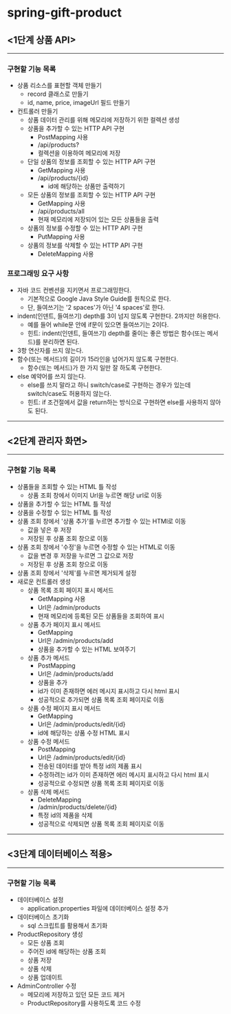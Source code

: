 # spring-gift-product

## <1단계 상품 API>

***

### 구현할 기능 목록

- 상품 리소스를 표현할 객체 만들기
    - record 클래스로 만들기
    - id, name, price, imageUrl 필드 만들기
- 컨트롤러 만들기
    - 상품 데이터 관리를 위해 메모리에 저장하기 위한 컬렉션 생성
    - 상품을 추가할 수 있는 HTTP API 구현
        - PostMapping 사용
        - /api/products?
        - 컬렉션을 이용하여 메모리에 저장
    - 단일 상품의 정보를 조회할 수 있는 HTTP API 구현
        - GetMapping 사용
        - /api/products/{id}
            - id에 해당하는 상품만 출력하기
    - 모든 상품의 정보를 조회할 수 있는 HTTP API 구현
        - GetMapping 사용
        - /api/products/all
        - 현재 메모리에 저장되어 있는 모든 상품들을 출력
    - 상품의 정보를 수정할 수 있는 HTTP API 구현
        - PutMapping 사용
    - 상품의 정보를 삭제할 수 있는 HTTP API 구현
        - DeleteMapping 사용

### 프로그래밍 요구 사항

- 자바 코드 컨벤션을 지키면서 프로그래밍한다.
    - 기본적으로 Google Java Style Guide를 원칙으로 한다.
    - 단, 들여쓰기는 '2 spaces'가 아닌 '4 spaces'로 한다.
- indent(인덴트, 들여쓰기) depth를 3이 넘지 않도록 구현한다. 2까지만 허용한다.
    - 예를 들어 while문 안에 if문이 있으면 들여쓰기는 2이다.
    - 힌트: indent(인덴트, 들여쓰기) depth를 줄이는 좋은 방법은 함수(또는 메서드)를 분리하면 된다.
- 3항 연산자를 쓰지 않는다.
- 함수(또는 메서드)의 길이가 15라인을 넘어가지 않도록 구현한다.
    - 함수(또는 메서드)가 한 가지 일만 잘 하도록 구현한다.
- else 예약어를 쓰지 않는다.
    - else를 쓰지 말라고 하니 switch/case로 구현하는 경우가 있는데 switch/case도 허용하지 않는다.
    - 힌트: if 조건절에서 값을 return하는 방식으로 구현하면 else를 사용하지 않아도 된다.

***

## <2단계 관리자 화면>

***

### 구현할 기능 목록

- 상품들을 조회할 수 있는 HTML 틀 작성
    - 상품 조회 창에서 이미지 Url을 누르면 해당 url로 이동
- 상품을 추가할 수 있는 HTML 틀 작성
- 상품을 수정할 수 있는 HTML 틀 작성
- 상품 조회 창에서 '상품 추가'를 누르면 추가할 수 있는 HTMl로 이동
    - 값을 넣은 후 저장
    - 저장된 후 상품 조회 창으로 이동
- 상품 조회 창에서 '수정'을 누르면 수정할 수 있는 HTML로 이동
    - 값을 변경 후 저장을 누르면 그 값으로 저장
    - 저장된 후 상품 조회 창으로 이동
- 상품 조회 창에서 '삭제'를 누르면 제거되게 설정
- 새로운 컨트롤러 생성
    - 상품 목록 조회 페이지 표시 메서드
        - GetMapping 사용
        - Url은 /admin/products
        - 현재 메모리에 등록된 모든 상품들을 조회하여 표시
    - 상품 추가 페이지 표시 메서드
        - GetMapping
        - Url은 /admin/products/add
        - 상품을 추가할 수 있는 HTML 보여주기
    - 상품 추가 메서드
        - PostMapping
        - Url은 /admin/products/add
        - 상품을 추가
        - id가 이미 존재하면 에러 메시지 표시하고 다시 html 표시
        - 성공적으로 추가되면 상품 목록 조회 페이지로 이동
    - 상품 수정 페이지 표시 메서드
        - GetMapping
        - Url은 /admin/products/edit/{id}
        - id에 해당하는 상품 수정 HTML 표시
    - 상품 수정 메서드
        - PostMapping
        - Url은 /admin/products/edit/{id}
        - 전송된 데이터를 받아 특정 id의 제품 표시
        - 수정하려는 id가 이미 존재하면 에러 메시지 표시하고 다시 html 표시
        - 성공적으로 수정되면 상품 목록 조회 페이지로 이동
    - 상품 삭제 메서드
        - DeleteMapping
        - /admin/products/delete/{id}
        - 특정 id의 제품을 삭제
        - 성공적으로 삭제되면 상품 목록 조회 페이지로 이동

***

## <3단계 데이터베이스 적용>

***

### 구현할 기능 목록

- 데이터베이스 설정
    - application.properties 파일에 데이터베이스 설정 추가
- 데이터베이스 초기화
    - sql 스크립트를 활용해서 초기화
- ProductRepository 생성
    - 모든 상품 조회
    - 주어진 id에 해당하는 상품 조회
    - 상품 저장
    - 상품 삭제
    - 상품 업데이트
- AdminController 수정
    - 메모리에 저장하고 있던 모든 코드 제거
    - ProductRepository를 사용하도록 코드 수정